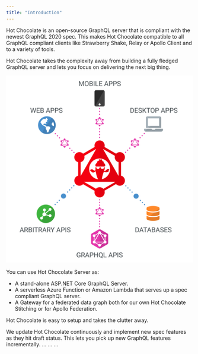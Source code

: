 ```yaml
---
title: "Introduction"
---
```


Hot Chocolate is an open-source GraphQL server that is compliant with the newest GraphQL 2020 spec. This makes Hot Chocolate compatible to all GraphQL compliant clients like Strawberry Shake, Relay or Apollo Client and to a variety of tools.

Hot Chocolate takes the complexity away from building a fully fledged GraphQL server and lets you focus on delivering the next big thing.

![Platform](../../images/platform.png)

You can use Hot Chocolate Server as:

- A stand-alone ASP.NET Core GraphQL Server.
- A serverless Azure Function or Amazon Lambda that serves up a spec compliant GraphQL server.
- A Gateway for a federated data graph both for our own Hot Chocolate Stitching or for Apollo Federation.

Hot Chocolate is easy to setup and takes the clutter away.

We update Hot Chocolate continuously and implement new spec features as they hit draft status. This lets you pick up new GraphQL features incrementally.
...
...
...
